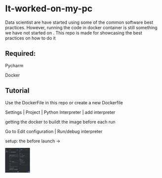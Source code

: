 # It-worked-on-my-pc

Data scientist are have started using some of the common software best practices. However, running the code in docker container is still something we have not started on
. This repo is made for showcasing the best practices on how to do it

## Required: 
Pycharm 

Docker

## Tutorial

Use the DockerFile in this repo or create a new Dockerfile 

Settings | Project | Python Interpreter | add interpreter

getting the docker to buildt the image before each run 

Go to Edit configuration | Run/debug interpreter 

setup: the before launch -> 

<img alt="Build the docker container before run" height="80" src="./image/img.png" title="Before run" width="80"/>
